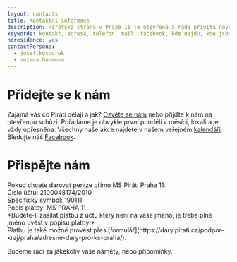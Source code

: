 ```yaml
---
layout: contacts
title: Kontaktní informace
description: Pirátská strana v Praze 11 je otevřená a ráda přivítá nové členy, dobrovolníky a odpoví na vaše dotazy
keywords: kontakt, adresa, telefon, mail, facebook, kde najdu, kde jsou
noresidence: yes
contactPersons:
  - josef.kocourek
  - zuzana.bohmova
---
```

 <h1>Přidejte se k nám</h1>

Zajámá vás co Piráti dělají a jak? [Ozvěte se nám](mailto:praha11@pirati.cz) nebo přijďte k nám na otevřenou schůzi. Pořádáme je obvykle první pondělí v měsíci, lokalita je vždy upřesněna. Všechny naše akce najdete v našem veřejném [kalendáři](https://calendar.google.com/calendar/u/0/embed?src=0lmvrce8ph0t1mqa5uk4v98ui4@group.calendar.google.com&ctz=Europe/Prague). Sledujte náš [Facebook](https://www.facebook.com/pg/pirati11.cz/events/?ref=page_internal).

<h1>Přispějte nám</h1>
Pokud chcete darovat peníze přímo MS Piráti Praha 11:<br>
Číslo účtu: 2100048174/2010<br>
Specifický symbol: 190111<br>
Popis platby: MS PRAHA 11<br>
*Budete-li zasílat platbu z účtu který není na vaše jméno, je třeba plné jméno uvést v popisu platby!*<br>
Platbu je také možné provést přes [formulář](https://dary.pirati.cz/podpor-kraj/praha/adresne-dary-pro-ks-praha/).

Budeme rádi za jákekoliv vaše náměty, nebo připomínky.


